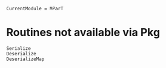 ```@meta
CurrentModule = MParT
```

# Routines not available via Pkg

```@docs
Serialize
Deserialize
DeserializeMap
```